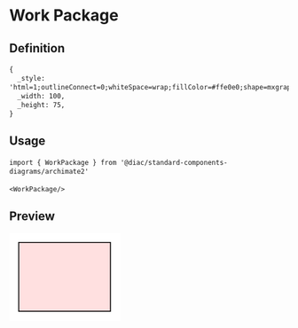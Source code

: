 # Work Package

## Definition

```
{
  _style: 'html=1;outlineConnect=0;whiteSpace=wrap;fillColor=#ffe0e0;shape=mxgraph.archimate.rounded=1',
  _width: 100,
  _height: 75,
}
```

## Usage

```
import { WorkPackage } from '@diac/standard-components-diagrams/archimate2'

<WorkPackage/>
```

## Preview

<img src="./work-package.png" width="200"/>
